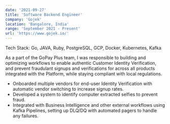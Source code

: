 ```yaml
---
date: '2021-09-27'
title: 'Software Backend Engineer'
company: 'Gojek'
location: 'Bangalore, India'
range: 'September 2021 - Present'
url: 'https://www.gojek.io/'
---
```


Tech Stack: Go, JAVA, Ruby, PostgreSQL, GCP, Docker, Kubernetes, Kafka

As a part of the GoPay Plus team, I was responsible to building and optimizing workflows to enable authentic Customer Identity Verification, and prevent fraudulant signups and verifications for across all products integrated with the Platform, while staying compliant with local regulations.

- Onboarded multiple vendors for end-user Identity Verification with automatic vendor switching to increase signup rates.
- Developed a system to identify computer extracted selfies to prevent fraud.
- Integrated with Business Intelligence and other external workflows using Kafka Pipelines, setting up DLQ/DQ with automated pagers to handle any failures.
